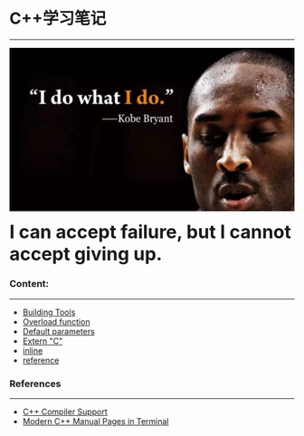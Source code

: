 <!--
 * @Description:
 * @version:
 * @Author: colley
 * @Date: 2020-03-05 15:32:51
 * @LastEditors: colley
 * @LastEditTime: 2020-03-21 15:24:27
 -->
# C++学习笔记
---

![C++ Banner](images/kobe.png)

**<font size=6>I can accept failure, but I cannot accept giving up.</font>**

### Content:
---
- [Building Tools][building_tools]
- [Overload function][overload_function]
- [Default parameters][default_parameter]
- [Extern "C"][extern_c]
- [inline][inline]
- [reference][reference]

### References
---

* [C++ Compiler Support][cpp_compile_support]
* [Modern C++ Manual Pages in Terminal][cppman]

[overload_function]: overload_function/
[building_tools]: building_tools/
[default_parameter]: default_parameters/
[extern_c]: externC/
[inline]: inline/
[reference]: reference/

[cppman]: https://github.com/aitjcize/cppman
[cpp_compile_support]: https://en.cppreference.com/w/cpp/compiler_support

